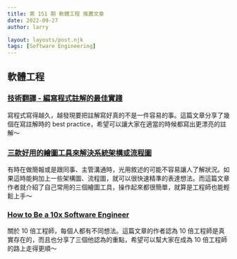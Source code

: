 ```yaml
---
title: 第 151 期 軟體工程 推薦文章
date: 2022-09-27
author: larry

layout: layouts/post.njk
tags: [Software Engineering]
---
```


## 軟體工程

### [技術翻譯 - 編寫程式註解的最佳實踐](https://blog.taiwolskit.com/best-practices-for-writing-code-comments)

寫程式寫得越久，越發現要把註解寫好真的不是一件容易的事。這篇文章分享了幾個在寫註解時的 best practice，希望可以讓大家在適當的時候都寫出更漂亮的註解～

### [三款好用的繪圖工具來解決系統架構或流程圖](https://blog.wu-boy.com/2022/09/three-tools-design-system-architecture-and-flow/)

有時在做簡報或是跟同事、主管溝通時，光用敘述的可能不容易讓人了解狀況。如果這時能夠加上一些架構圖、流程圖，就可以很快速精準的表達想法。而這篇文章作者就介紹了自己常用的三個繪圖工具，操作起來都很簡單，就算是工程師也能輕鬆上手～

### [How to Be a 10x Software Engineer](https://medium.com/@_michaellin/how-to-be-a-10x-engineer-fdac2a5a1bd5)

關於 10 倍工程師，每個人都有不同想法。這篇文章的作者認為 10 倍工程師是真實存在的，而且也分享了三個他認為的重點，希望可以幫大家在成為 10 倍工程師的路上走得更順～

